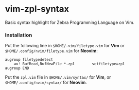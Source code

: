 # vim-zpl-syntax

Basic syntax highlight for Zebra Programming Language on Vim.

### Installation

Put the following line in `$HOME/.vim/filetype.vim`  for **Vim** or `$HOME/.config/nvim/filetype.vim` for **Neovim**:

    augroup filetypedetect
        au! BufRead,BufNewFile *.zpl        setfiletype=zpl
    augroup END

Put the `zpl.vim` file in `$HOME/.vim/syntax/` for **Vim**, or `$HOME/.config/nvim/syntax/` for **Neovim**.
